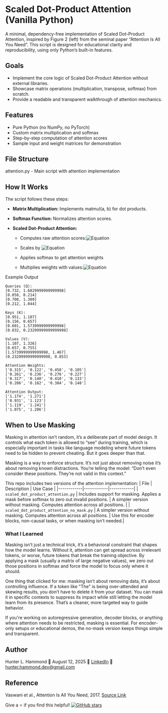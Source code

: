 # Scaled Dot-Product Attention (Vanilla Python)

A minimal, dependency-free implementation of Scaled Dot-Product Attention, inspired by Figure 2 (left) from the seminal paper “Attention Is All You Need”. This script is designed for educational clarity and reproducibility, using only Python’s built-in features.

## Goals
- Implement the core logic of Scaled Dot-Product Attention without external libraries.
- Showcase matrix operations (multiplication, transpose, softmax) from scratch.
- Provide a readable and transparent walkthrough of attention mechanics.

## Features
- Pure Python (no NumPy, no PyTorch)
- Custom matrix multiplication and softmax
- Step-by-step computation of attention scores
- Sample input and weight matrices for demonstration

## File Structure
attention.py         - Main script with attention implementation

## How It Works
The script follows these steps:

- **Matrix Multiplication:** Implements matmul(a, b) for dot products.

 - **Softmax Function:** Normalizes attention scores.

 - **Scaled Dot-Product Attention:**

   - Computes raw attention scores:![Equation](https://latex.codecogs.com/svg.image?&space;Q\cdot&space;K^{T})

   - Scales by ![Equation](https://latex.codecogs.com/svg.image?\sqrt{d_{k}})

   - Applies softmax to get attention weights

   - Multiplies weights with values:![Equation](https://latex.codecogs.com/svg.image?softmax\left(QK^{T}/\sqrt{d_{k}}\right)\cdot&space;V)

Example Output
```
Queries (Q):
[0.732, 1.6829999999999998]
[0.058, 0.214]
[0.708, 1.309]
[0.212, 1.044]

Keys (K):
[0.951, 1.107]
[0.156, 0.657]
[0.601, 1.5739999999999998]
[0.832, 0.23299999999999998]

Values (V):
[1.107, 1.326]
[0.657, 0.755]
[1.5739999999999998, 1.467]
[0.23299999999999998, 0.853]

Attention Weights:
['0.315', '0.122', '0.458', '0.105']
['0.261', '0.236', '0.276', '0.227']
['0.317', '0.140', '0.410', '0.133']
['0.286', '0.182', '0.384', '0.148']

Attention Output:
['1.174', '1.271']
['0.931', '1.123']
['1.119', '1.241']
['1.075', '1.206']
```

## When to Use Masking
Masking in attention isn’t random, it’s a deliberate part of model design. It controls what each token is allowed to “see” during training, which is especially important in tasks like language modeling where future tokens need to be hidden to prevent cheating. But it goes deeper than that.

Masking is a way to enforce structure. It’s not just about removing noise it’s about removing known distractions. You’re telling the model: “Don’t even consider these positions. They’re not valid in this context.”

This repo includes two versions of the attention implementation:
| File   | Description   | Use Case   |
|------------|------------|------------|
| ```scaled_dot_product_attention.py``` | Includes support for masking. Applies a mask before softmax to zero out invalid positions. | A simpler version without masking. Computes attention across all positions. |
| ```scaled_dot_product_attention_no_mask.py``` | A simpler version without masking. Computes attention across all positions. | Use this for encoder blocks, non-causal tasks, or when masking isn’t needed.|

### What I Learned
Masking isn’t just a technical trick, it’s a behavioral constraint that shapes how the model learns. Without it, attention can get spread across irrelevant tokens, or worse, future tokens that break the training objective. By applying a mask (usually a matrix of large negative values), we zero out those positions in softmax and force the model to focus only where it should.

One thing that clicked for me: masking isn’t about removing data, it’s about controlling influence. If a token like "The" is being over-attended and skewing results, you don’t have to delete it from your dataset. You can mask it in specific contexts to suppress its impact while still letting the model learn from its presence. That’s a cleaner, more targeted way to guide behavior.

If you're working on autoregressive generation, decoder blocks, or anything where attention needs to be restricted, masking is essential. For encoder-only setups or educational demos, the no-mask version keeps things simple and transparent.

## Author
Hunter L. Hammond 📅 August 12, 2025 🔗 [LinkedIn](https://www.linkedin.com/in/hunter-hammond-a4399919a/) 📧 [hunter.hammond.dev@gmail.com](mailto:hunter.hammond.dev@gmail.com)

## Reference
Vaswani et al., Attention Is All You Need, 2017. [Source Link](https://arxiv.org/abs/1706.03762)

Give a ⭐ if you find this helpful!
[![GitHub stars](https://img.shields.io/github/stars/hunterhammond-dev/attention-mechanisms-in-transformers.svg?style=social)](https://github.com/hunterhammond-dev/attention-mechanisms-in-transformers)
